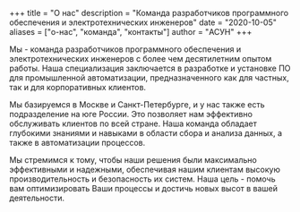 +++
title = "О нас"
description = "Команда разработчиков программного обеспечения и электротехнических инженеров"
date = "2020-10-05"
aliases = ["о-нас", "команда", "контакты"]
author = "АСУН"
+++

Мы - команда разработчиков программного обеспечения и электротехнических инженеров с более чем десятилетним опытом работы. Наша специализация заключается в разработке и установке ПО для промышленной автоматизации, предназначенного как для частных, так и для корпоративных клиентов.

Мы базируемся в Москве и Санкт-Петербурге, и у нас также есть подразделение на юге России. Это позволяет нам эффективно обслуживать клиентов по всей стране. Наша команда обладает глубокими знаниями и навыками в области сбора и анализа данных, а также в автоматизации процессов.

Мы стремимся к тому, чтобы наши решения были максимально эффективными и надежными, обеспечивая нашим клиентам высокую производительность и безопасность их систем. Наша цель - помочь вам оптимизировать Ваши процессы и достичь новых высот в вашей деятельности.
